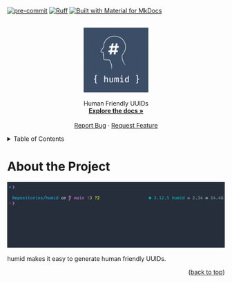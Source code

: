 [![pre-commit](https://img.shields.io/badge/pre--commit-enabled-brightgreen?logo=pre-commit)](https://github.com/pre-commit/pre-commit)
[![Ruff](https://img.shields.io/endpoint?url=https://raw.githubusercontent.com/astral-sh/ruff/main/assets/badge/v2.json)](https://github.com/astral-sh/ruff)
[![Built with Material for MkDocs](https://img.shields.io/badge/Material_for_MkDocs-526CFE?style=for-the-badge&logo=MaterialForMkDocs&logoColor=white)](https://squidfunk.github.io/mkdocs-material/)


<!-- PROJECT LOGO -->

<br />
<div align="center">
    <div align="center">
    <img src=".readme/the logo.png" alt="alt text" width="150" height="whatever">
    </div>
  <!-- <h3 align="center">humid</h3> -->

  <p align="center">
    Human Friendly UUIDs
    <br />
    <a href="# TODO"><strong>Explore the docs »</strong></a>
    <br />
    <br />
    <a href="# TODO">Report Bug</a>
    ·
    <a href="# TODO">Request Feature</a>
  </p>
</div>

<!-- TABLE OF CONTENTS -->
<details>
  <summary>Table of Contents</summary>
  <ol>
    <li><a href="#about-the-project">About the Project</a></li>
  </ol>
</details>

# About the Project

<div align="center">
    <img src=".readme/demo.gif" alt="alt text" width="1000" height="whatever">
</div>

humid makes it easy to generate human friendly UUIDs.

<div align="right">(<a href="#about-the-project">back to top</a>)</div>
